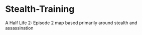 Stealth-Training
================

A Half Life 2: Episode 2 map based primarily around stealth and assassination 
